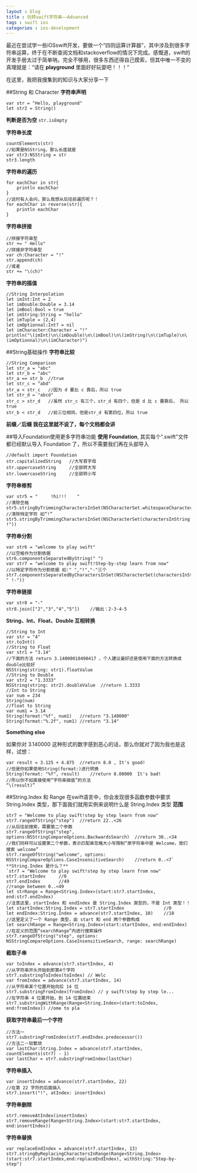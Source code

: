 ```yaml
---
layout : blog
title : 玩转swift字符串——Advanced
tags : swift ios
categories : ios-development
---
```

最近在尝试学一些iOSswift开发，要做一个“四则运算计算器”，其中涉及到很多字符串运算，终于在不断查阅文档和stackoverflow的情况下完成。感慨道，swift的开发手册太过于简单呐，完全不够用，很多东西还得自己摸索，但其中唯一不变的真理就是：“请在 **playground** 里面好好玩耍吧！！！”

在这里，我把我搜集到的知识与大家分享一下

##String 和 Character
**字符串声明**

    var str = "Hello, playground"
    let str2 = String()

**判断是否为空**
`str.isEmpty`

**字符串长度**

    countElements(str)
    //如果是NSString，那么长度就是
    var str3:NSString = str
    str3.length

**字符串的遍历**

    for eachChar in str{
    	println eachChar
    }
    //这时有人会问，那么我想从后往前遍历呢？！
    for eachChar in reverse(str){
    	println eachChar
    }

**字符串拼接**

    //拼接字符串型
    str += " Hello"
    //拼接非字符串型
    var ch:Character = "!"
    str.append(ch)
    //或者
    str += "\(ch)"

**字符串的插值**

    //String Interpolation
    let imInt:Int = 2
    let imDouble:Double = 3.14
    let imBool:Bool = true
    let imString:String = "hello"
    let imTuple = (2,4)
    let imOptionnal:Int? = nil
    let imCharacter:Character = "!"
    println("\(imInt)\n\(imDouble)\n\(imBool)\n\(imString)\n\(imTuple)\n\(imOptionnal)\n\(imCharacter)")

##String基础操作
**字符串比较**

    //String Comparison
    let str_a = "abc"
    let str_b = "abc"
    str_a == str_b	//true
    let str_c = "abd"
    str_a < str_c	//因为 d 要比 c 靠后，所以 true
    let str_d = "abcd"
    str_c > str_d	//虽然 str_c 有三个，str_d 有四个，但是 d 比 c 要靠后， 所以 true
    str_b < str_d	//前三位相同，但是str_d 有第四位，所以 true

**前缀／后缀 我在这里就不说了，每个文档都会讲**

##导入Foundation使用更多字符串功能
**使用 Foundation**, 其实每个".swift"文件都已经默认导入 Foundation 了，所以不需要我们再在头部导入

    //default import Foundation
    str.capitalizedString 	//大写首字母
    str.uppercaseString 	//全部转大写
    str.lowercaseString 	//全部转小写

**字符串修剪**

    var str5 = "     !hi!!!    "
    //清除空格
    str5.stringByTrimmingCharactersInSet(NSCharacterSet.whitespaceCharacterSet())
    //清除特定字符 如“!”
    str5.stringByTrimmingCharactersInSet(NSCharacterSet(charactersInString:" !"))

**字符串分割**

    var str6 = "welcome to play swift"
    //以空格作为分割依据
    str6.componentsSeparatedByString(" ")
    var str7 = "welcome to play swift!Step-by-step learn from now"
    //以特定字符作为分割依据 如:" ","!","-"三个
    str7.componentsSeparatedByCharactersInSet(NSCharacterSet(charactersInString: " !-"))

**字符串链接**

    var str8 = "-"
    str8.join(["2","3","4","5"])	//输出：2-3-4-5

**String、Int、Float、Double 互相转换**

    //String to Int
    var str = "4"
    str.toInt()
    //String to Float
    var str1 = "3.14"
    //下面的方法 return 3.14000010490417 ，个人建议最好还是使用下面的方法转换成double比较好
    NSString(string: str1).floatValue
    //String to Double
    var str2 = "1.3333"
    NSString(string: str2).doubleValue	//return 1.3333
    //Int to String
    var num = 234
    String(num)
    //float to String
    var num1 = 3.14
    String(format:"%f", num1)   //return "3.140000"
    String(format:"%.2f", num1) //return "3.14"

**Something else**

如果你对 3.140000 这种形式的数字感到恶心的话，那么你就对了因为我也是这样，试想：
    
    var result = 3.125 + 4.875 	//return 8.0 , It's good!
    //但是你如果使用String(format:)进行转换
    String(format: "%f", result) 	//return 8.00000  It's bad!
    //所以你不如直接使用“字符串插值”的方法
    “\(result)”

##String.Index 和 Range
在swift语言中，你会发现很多函数参数中要求 String.Index 类型，那下面我们就用实例来说明什么是 String.Index 类型
**范围**

    str7 = "Welcome to play swift!step by step learn from now"
    str7.rangeOfString("step")	//return 22..<26
    //从后往前搜索，需要第二个参数
    str7.rangeOfString("step", options:NSStringCompareOptions.BackwardsSearch)	//return 30..<34
    //我们同样可以设置第二个参数，表示匹配串忽略大小写限制“原字符串中是 Welcome，我们搜索 welcome”
    str7.rangeOfString("welcome", options: NSStringCompareOptions.CaseInsensitiveSearch)	//return 0..<7`
    **String.Index 是什么？**
    `str7 = "Welcome to play swift!step by step learn from now"
    str7.startIndex 	//0
    str7.endIndex 		//49
    //range between 0..<49
    let strRange = Range<String.Index>(start:str7.startIndex, end:str7.endIndex)
    //注意这里，startIndex 和 endIndex 是 String.Index 类型的，不是 Int 类型！！
    let startIndex:String.Index = str7.startIndex 				//0
    let endIndex:String.Index = advance(str7.startIndex, 10) 	//10
    //这里定义了一个 Range 类型，由 start 和 end 两个参数构成
    let searchRange = Range<String.Index>(start:startIndex, end:endIndex)
    //在定义的范围“searchRange”内进行搜索操作
    str7.rangeOfString("step", options: NSStringCompareOptions.CaseInsensitiveSearch, range: searchRange)

**截取子串**

    var toIndex = advance(str7.startIndex, 4)
    //从字符串开头开始到即第4个字符
    str7.substringToIndex(toIndex) // Welc
    var fromIndex = advance(str7.startIndex, 14)
    //从字符串某个位置开始向后 14 位
    str7.substringFromIndex(fromIndex) // y swift!step by step le...
    //在字符串 4 位置开始，到 14 位置结束
    str7.substringWithRange(Range<String.Index>(start:toIndex, end:fromIndex)) //ome to pla

**获取字符串最后一个字符**

    //方法一
    str7.substringFromIndex(str7.endIndex.predecessor())
    //方法二－较繁琐
    var lastChar:String.Index = advance(str7.startIndex, countElements(str7) - 1)
    var lastChar = str7.substringFromIndex(lastChar)

**字符串插入**

    var insertIndex = advance(str7.startIndex, 22)
    //在第 22 字符的后面插入
    str7.insert("!", atIndex: insertIndex)

**字符串删除**
    
    str7.removeAtIndex(insertIndex)
    str7.removeRange(Range<String.Index>(start:str7.startIndex, end:insertIndex))

**字符串替换**

    var replaceEndIndex = advance(str7.startIndex, 13)
    str7.stringByReplacingCharactersInRange(Range<String.Index>(start:str7.startIndex,end:replaceEndIndex), withString:"Step-by-step")